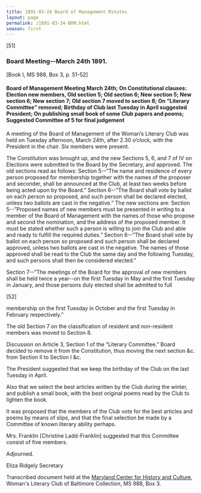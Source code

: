 ```yaml
---
title: 1891-03-24 Board of Management Minutes
layout: page
permalink: /1891-03-24-BOM.html
season: first
---
```

[51]

### Board Meeting--March 24th 1891.
[Book I, MS 988, Box 3, p. 51-52]

#### Board of Management Meeting March 24th; On Constitutional clauses: Election new members, Old section 5; Old section 6; New section 5; New section 6; New section 7; Old section 7 moved to section 8; On “Literary Committee” removed; Birthday of Club last Tuesday in April suggested President; On publishing small book of some Club papers and poems; Suggested Committee of 5 for final judgement

A meeting of the Board of Management of the Woman’s Literary Club was held on Tuesday afternoon, March 24th, after 2.30 o’clock, with the President in the chair. Six members were present.

The Constitution was brought up, and the new Sections 5, 6, and 7 of IV on Elections were submitted to the Board by the Secretary, and approved. The old sections read as follows: Section 5--”The name and residence of every person proposed for membership together with the names of the proposer and seconder, shall be announced at the Club, at least two weeks before being acted upon by the Board.” Section 6--”The Board shall vote by ballot on each person so proposed, and such person shall be declared elected, unless two ballots are cast in the negative.” The new sections are: Section 5--”Proposed names of new members must be presented _in writing_ to a member of the Board of Management with the names of those who propose and second the nomination, and the address of the proposed member. It must be stated whether such a person is willing to join the Club and able and ready to fulfill the required duties.” Section 6--”The Board shall vote by ballot on each person so proposed and such person shall be declared approved, unless two ballots are cast in the negative. The names of those approved shall be read to the Club the same day and the following Tuesday, and such persons shall then be considered elected.”

Section 7--”The meetings of the Board for the approval of new members shall be held twice a year--on the first Tuesday in May and the first Tuesday in January, and those persons duly elected shall be admitted to full

[52]

membership on the first Tuesday in October and the first Tuesday in February respectively.”

The old Section 7 on the classification of resident and non-resident members was moved to Section 8.

Discussion on Article 3, Section 1 of the “Literary Committee.” Board decided to remove it from the Constitution, thus moving the next section &c. from Section II to Section I &c.

The President suggested that we keep the birthday of the Club on the last Tuesday in April.

Also that we select the best articles written by the Club during the winter, and publish a small book, with the best original poems read by the Club to lighten the book.

It was proposed that the members of the Club vote for the best articles and poems by means of slips, and that the final selection be made by a Committee of known literary ability perhaps.

Mrs. Franklin [Christine Ladd-Franklin] suggested that this Committee consist of five members.

Adjourned.

Eliza Ridgely
Secretary

Transcribed document held at the [Maryland Center for History and Culture](http://mdhs.org/), Woman's Literary Club of Baltimore Collection, MS 988, Box 3. 